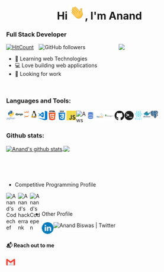 <h1 align="center">Hi <img src="https://raw.githubusercontent.com/ABSphreak/ABSphreak/master/gifs/Hi.gif" width="40px" />, I'm Anand</h1>
<h3>Full Stack Developer</h3>
<img align='right' src='https://octodex.github.com/images/hula_loop_octodex03.gif' width='200"'>

[![HitCount](http://hits.dwyl.com/aanu1143/aanu1143.svg)](http://hits.dwyl.com/aanu1143/aanu1143)&emsp;![GitHub followers](https://img.shields.io/github/followers/aanu1143?style=social)


- :microscope: Learning web Technologies
- :computer: Love building web applications
- :briefcase: Looking for work


<br />

### Languages and Tools:

<img align="left" src="https://raw.githubusercontent.com/devicons/devicon/master/icons/python/python-original-wordmark.svg" alt="python" width="25" height="25" />
<img align="left" src="https://raw.githubusercontent.com/github/explore/80688e429a7d4ef2fca1e82350fe8e3517d3494d/topics/django/django.png" alt="django" width="20" height="20"/>

<img align="left" src="https://raw.githubusercontent.com/github/explore/80688e429a7d4ef2fca1e82350fe8e3517d3494d/topics/jupyter-notebook/jupyter-notebook.png" alt="jupyter" width="20" height="20"/>
<img align="left" src="https://raw.githubusercontent.com/github/explore/80688e429a7d4ef2fca1e82350fe8e3517d3494d/topics/linux/linux.png" alt="linux" width="20" height="20"/>
<img align="left" alt="Visual Studio Code" width="26px" src="https://raw.githubusercontent.com/github/explore/80688e429a7d4ef2fca1e82350fe8e3517d3494d/topics/visual-studio-code/visual-studio-code.png" />
<img align="left" alt="HTML5" width="26px" src="https://raw.githubusercontent.com/github/explore/80688e429a7d4ef2fca1e82350fe8e3517d3494d/topics/html/html.png" />
<img align="left" alt="CSS3" width="26px" src="https://raw.githubusercontent.com/github/explore/80688e429a7d4ef2fca1e82350fe8e3517d3494d/topics/css/css.png" />
<img align="left" alt="JavaScript" width="26px" src="https://raw.githubusercontent.com/github/explore/80688e429a7d4ef2fca1e82350fe8e3517d3494d/topics/javascript/javascript.png" />
<img align="left" alt="Aws" width="26px" src="https://raw.githubusercontent.com/dereknguyen269/dereknguyen269/master/images/aws.png" />
<img align="left" alt="SQL" width="26px" src="https://raw.githubusercontent.com/github/explore/80688e429a7d4ef2fca1e82350fe8e3517d3494d/topics/sql/sql.png" />
<img align="left" alt="MySQL" width="26px" src="https://raw.githubusercontent.com/github/explore/80688e429a7d4ef2fca1e82350fe8e3517d3494d/topics/mysql/mysql.png" />
<img align="left" alt="MongoDB" width="26px" src="https://raw.githubusercontent.com/github/explore/80688e429a7d4ef2fca1e82350fe8e3517d3494d/topics/mongodb/mongodb.png" />
<img align="left" alt="GitHub" width="26px" src="https://raw.githubusercontent.com/github/explore/78df643247d429f6cc873026c0622819ad797942/topics/github/github.png" />
<img align="left" alt="HTML5" width="26px" src="https://raw.githubusercontent.com/github/explore/80688e429a7d4ef2fca1e82350fe8e3517d3494d/topics/terminal/terminal.png" />
<img align="left" src="https://raw.githubusercontent.com/devicons/devicon/master/icons/react/react-original-wordmark.svg" alt="react" width="25" height="25" />
<img align="left" src="https://raw.githubusercontent.com/devicons/devicon/master/icons/docker/docker-original-wordmark.svg" alt="docker" width="20" height="20"/>

<img align="left" src="https://raw.githubusercontent.com/github/explore/80688e429a7d4ef2fca1e82350fe8e3517d3494d/topics/postgresql/postgresql.png" alt="postgres" width="20" height="20"/>


<br /><br />

### Github stats:

<a href="https://github.com/aanu1143/github-readme-stats">
  <img align="center" src="https://github-readme-stats.vercel.app/api?username=aanu1143&show_icons=true&include_all_commits=true&theme=radical" alt="Anand's github stats" />
</a>
<a href="https://github.com/aanu1143/github-readme-stats">
  <img align="center" src="https://github-readme-stats.vercel.app/api/top-langs/?username=aanu1143&layout=compact&theme=radical" />
</a>

<br /><br /><br />
 <ul>
 <li>Competitive Programming Profile</li>
 </ul>

<a href="https://www.codechef.com/users/anandm1143" title='Codechef'>
    <img align="left" alt="Anand's Codechef" width="32px" src="https://cdn.jsdelivr.net/npm/simple-icons@v3/icons/codechef.svg" />
</a>
<a href="https://www.hackerrank.com/aanu1143" title='Hackerrank'>
    <img align="left" alt="Anand's hackerrank" width="32px" src="https://cdn.jsdelivr.net/npm/simple-icons@3.2.0/icons/hackerrank.svg" />
</a>
<a href="https://codepen.io/aanu1143" title='Codepen'>
    <img align="left" alt="Anand's Codepen" width="32px" src="https://cdn.jsdelivr.net/npm/simple-icons@3.2.0/icons/codepen.svg" />
</a>

<br /><br />

 <ul>
 <li>Other Profile</li>
 </ul>

 <a href="https://www.linkedin.com/in/anand-biswas-057356153" title='LinkedIn'>
    <img align="left" alt="Anand's LinkedIn" width="32px" src="https://github.com/aanu1143/aanu1143/blob/master/images/linkedin.png?raw=true" />
</a>
 <a href="https://twitter.com/AnandBiswas" title='Twitter'>
    <img align="left" alt="Anand Biswas | Twitter" src="https://img.icons8.com/fluent/32/000000/twitter.png" />
</a>

<br /><br />

#### :mailbox_with_mail: Reach out to me 
[![E-Mail](https://github.com/aanu1143/aanu1143/blob/master/images/email.png?raw=true)](mailto:anandmaya48@gmail.com)
